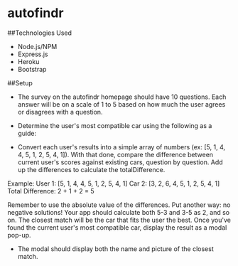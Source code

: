 # autofindr

##Technologies Used
* Node.js/NPM
* Express.js
* Heroku
* Bootstrap

##Setup
* The survey on the autofindr homepage should have 10 questions. Each answer will be on a scale of 1 to 5 based on how much the user agrees or disagrees with a question.

* Determine the user's most compatible car using the following as a guide:

* Convert each user's results into a simple array of numbers (ex: [5, 1, 4, 4, 5, 1, 2, 5, 4, 1]).
With that done, compare the difference between current user's scores against existing cars, question by question. Add up the differences to calculate the totalDifference.

Example:
User 1: [5, 1, 4, 4, 5, 1, 2, 5, 4, 1]
Car 2: [3, 2, 6, 4, 5, 1, 2, 5, 4, 1]
Total Difference: 2 + 1 + 2 = 5

Remember to use the absolute value of the differences. Put another way: no negative solutions! Your app should calculate both 5-3 and 3-5 as 2, and so on.
The closest match will be the car that fits the user the best.
Once you've found the current user's most compatible car, display the result as a modal pop-up.

* The modal should display both the name and picture of the closest match.

